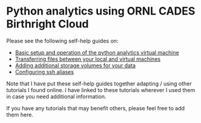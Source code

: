 # Python analytics using ORNL CADES Birthright Cloud

Please see the following self-help guides on:
* [Basic setup and operation of the python analytics virtual machine](python_analytics_server.md)
* [Transferring files between your local and virtual machines](sftp.md)
* [Adding additional storage volumes for your data](mount_drive.md)
* [Configuring ssh aliases](ssh_alias.md)

Note that I have put these self-help guides together adapting / using other tutorials I found online. I have linked to these tutorials wherever I used them in case you need additional information. 

If you have any tutorials that may benefit others, please feel free to add them here.
